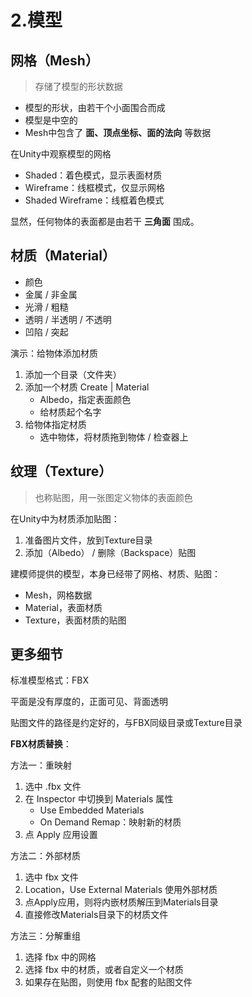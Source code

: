 # 2.模型

## 网格（Mesh）

> 存储了模型的形状数据

- 模型的形状，由若干个小面围合而成
- 模型是中空的
- Mesh中包含了 **面、顶点坐标、面的法向** 等数据

在Unity中观察模型的网格

- Shaded：着色模式，显示表面材质
- Wireframe：线框模式，仅显示网格
- Shaded Wireframe：线框着色模式

显然，任何物体的表面都是由若干 **三角面** 围成。

## 材质（Material）

- 颜色
- 金属 / 非金属
- 光滑 / 粗糙
- 透明 / 半透明 / 不透明
- 凹陷 / 突起

演示：给物体添加材质

1. 添加一个目录（文件夹）
2. 添加一个材质 Create | Material
   - Albedo，指定表面颜色
   - 给材质起个名字
3. 给物体指定材质
   - 选中物体，将材质拖到物体 / 检查器上

## 纹理（Texture）

> 也称贴图，用一张图定义物体的表面颜色

在Unity中为材质添加贴图：

1. 准备图片文件，放到Texture目录
2. 添加（Albedo） / 删除（Backspace）贴图

建模师提供的模型，本身已经带了网格、材质、贴图：

- Mesh，网格数据
- Material，表面材质
- Texture，表面材质的贴图

## 更多细节

标准模型格式：FBX

平面是没有厚度的，正面可见、背面透明

贴图文件的路径是约定好的，与FBX同级目录或Texture目录

**FBX材质替换**：

方法一：重映射

1. 选中 .fbx 文件
2. 在 Inspector 中切换到 Materials 属性
   - Use Embedded Materials
   - On Demand Remap：映射新的材质
3. 点 Apply 应用设置

方法二：外部材质

1. 选中 fbx 文件
2. Location，Use External Materials 使用外部材质
3. 点Apply应用，则将内嵌材质解压到Materials目录
4. 直接修改Materials目录下的材质文件

方法三：分解重组

1. 选择 fbx 中的网格
2. 选择 fbx 中的材质，或者自定义一个材质
3. 如果存在贴图，则使用 fbx 配套的贴图文件